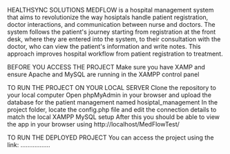 HEALTHSYNC SOLUTIONS 
MEDFLOW is a hospital management system that aims to revolutionize the way hosiptals handle patient registration, doctor interactions, and communication between nurse and doctors.
The system follows the patient's journey starting from registration at the front desk, where they are entered into the system, to their consultation with the doctor, who can view the patient's 
information and write notes. This approach improves hospital workflow from patient registration to treatment.

BEFORE YOU ACCESS THE PROJECT
Make sure you have XAMP and ensure Apache and MySQL are running in the XAMPP control panel

TO RUN THE PROJECT ON YOUR LOCAL SERVER 
Clone the repository to your local computer 
Open phpMyAdmin in your browser and upload the database for the patient management named hosiptal_management
In the project folder, locate the config.php file and edit the connection details to match the local XAMPP MySQL setup
After this you should be able to view the app in your browser using http://localhost/MedFlowTest/

TO RUN THE DEPLOYED PROJECT
You can access the project using the link: .................
